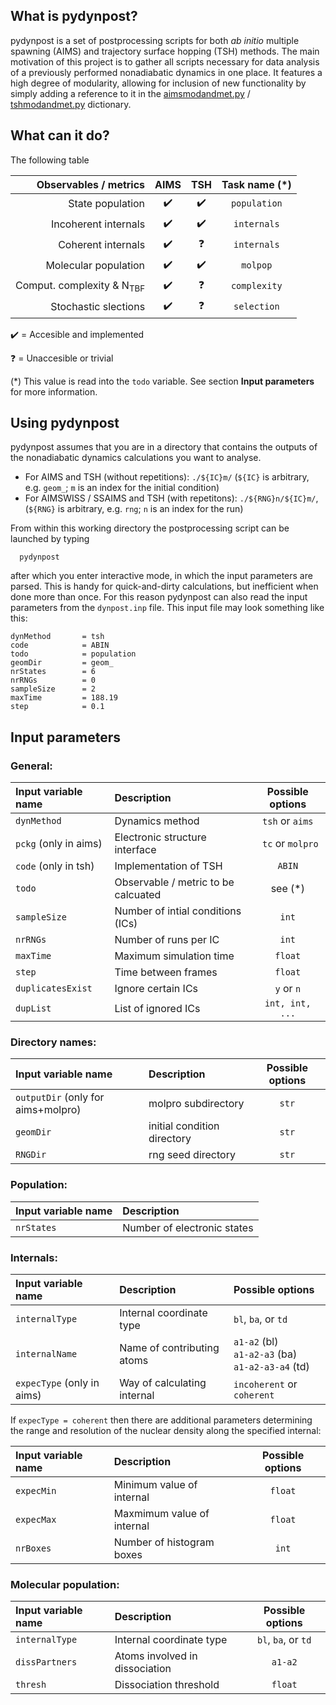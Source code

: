## What is pydynpost? 

pydynpost is a set of postprocessing scripts for both *ab initio* multiple spawning (AIMS) and trajectory surface hopping (TSH) methods.
The main motivation of this project is to gather all scripts necessary for data analysis of a previously performed nonadiabatic dynamics in one place. It features a high degree of modularity, allowing for inclusion of new functionality by simply adding a reference to it in the 
[aimsmodandmet.py](https://github.com/ispg-group/pydynpost/blob/master/aimsscripts/src/aimsmodandmet.py) / [tshmodandmet.py](https://github.com/ispg-group/pydynpost/blob/master/tshscripts/src/tshmodandmet.py) dictionary.

## What can it do?

The following table

| **Observables / metrics**            |      **AIMS**      |      **TSH**       |        **Task name** (*)          |
|-------------------------------------:|:------------------:|:------------------:|:---------------------------------:|
| State population                     | :heavy_check_mark: | :heavy_check_mark: |      `population`                 |
| Incoherent internals                 | :heavy_check_mark: | :heavy_check_mark: |      `internals`                  |
| Coherent internals                   | :heavy_check_mark: |     :question:     |      `internals`                  |
| Molecular population                 | :heavy_check_mark: | :heavy_check_mark: |      `molpop`                     |
| Comput. complexity & N<sub>TBF</sub> | :heavy_check_mark: |     :question:     |      `complexity`                 |
| Stochastic slections                 | :heavy_check_mark: |     :question:     |      `selection`                  |

:heavy_check_mark: = Accesible and implemented

:question: = Unaccesible or trivial

(*) This value is read into the `todo` variable. See section **Input parameters** for more information.

## Using pydynpost

pydynpost assumes that you are in a directory that contains the outputs of the nonadiabatic dynamics calculations you want to analyse.

   - For AIMS and TSH (without repetitions): `./${IC}m/`  (`${IC}` is arbitrary, e.g. `geom_`; `m` is an index for the initial condition)
   - For AIMSWISS / SSAIMS and TSH (with repetitons):  `./${RNG}n/${IC}m/`, (`${RNG}` is arbitrary, e.g. `rng`; `n` is an index for the run)
   
From within this working directory the postprocessing script can be launched by typing

```
  pydynpost
```

after which you enter interactive mode, in which the input parameters are parsed. This is handy for quick-and-dirty calculations, but inefficient when done more than once. For this reason pydynpost can also read the input parameters from the `dynpost.inp` file. This input file may look something like this:

```
dynMethod       = tsh
code            = ABIN
todo            = population
geomDir         = geom_
nrStates        = 6
nrRNGs          = 0
sampleSize      = 2
maxTime         = 188.19
step            = 0.1
```

## Input parameters

### General:

|  **Input variable name**    |       **Description**                |   **Possible options** | 
|:----------------------------|:-------------------------------------|:----------------------:|
| `dynMethod`                 |  Dynamics method                     |   `tsh` or `aims`      |
| `pckg` (only in aims)       |  Electronic structure interface      |  ` tc` or `molpro`     |
| `code` (only in tsh)        |  Implementation of TSH               |        `ABIN`          |
| `todo`                      |  Observable / metric to be calcuated |      see (*)           |
| `sampleSize`                |  Number of intial conditions (ICs)   |         `int`          |
| `nrRNGs`                    |  Number of runs per IC               |         `int`          |
| `maxTime`                   |  Maximum simulation time             |        `float`         |
| `step`                      |  Time between frames                 |        `float`         |
| `duplicatesExist`           |  Ignore certain ICs                  |        `y` or `n`      |
| `dupList`                   |  List of ignored ICs                 |      `int, int, ...`   |


### Directory names: 

|  **Input variable name**           |       **Description**          |   **Possible options** | 
|:-----------------------------------|:-------------------------------|:----------------------:|
| `outputDir` (only for aims+molpro) |   molpro subdirectory          |          `str`         |
| `geomDir`                          |   initial condition directory  |          `str`         |
| `RNGDir`                           |   rng seed directory           |          `str`         |

### Population:

|  **Input variable name**  |       **Description**          | 
|:--------------------------|:-------------------------------|
|  `nrStates`               |   Number of electronic states  |

### Internals:

|  **Input variable name**           |       **Description**          |   **Possible options**      | 
|:-----------------------------------|:-------------------------------|:----------------------------|
| `internalType`                     |  Internal coordinate type      |   `bl`, `ba`, or `td`       |
| `internalName`                     |  Name of contributing atoms    |   `a1-a2` (bl) <br> `a1-a2-a3` (ba) <br> `a1-a2-a3-a4` (td) |
| `expecType` (only in aims)         |  Way of calculating internal   |  `incoherent` or `coherent` |

If `expecType = coherent` then there are additional parameters determining the range and resolution of the nuclear density along the specified internal:

|  **Input variable name**  |       **Description**          |   **Possible options** | 
|:--------------------------|:-------------------------------|:----------------------:|
| `expecMin`                |   Minimum value of internal    |        `float`         |
| `expecMax`                |   Maxmimum value of internal   |        `float`         |
| `nrBoxes`                 |   Number of histogram boxes    |         `int`          |

### Molecular population:

|  **Input variable name**  |       **Description**            |   **Possible options** | 
|:--------------------------|:---------------------------------|:----------------------:|
| `internalType`            |  Internal coordinate type        |   `bl`, `ba`, or `td`  |
| `dissPartners`            |  Atoms involved in dissociation  |        `a1-a2`         |
| `thresh`                  |  Dissociation threshold          |        `float`         |
